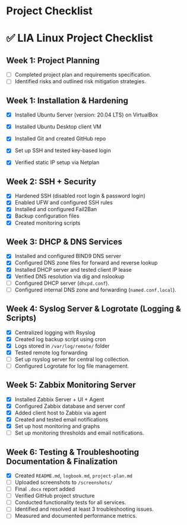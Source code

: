 # Project Checklist

# ✅ LIA Linux Project Checklist

## Week 1: Project Planning
- [ ] Completed project plan and requirements specification.
- [ ] Identified risks and outlined risk mitigation strategies.
      
## Week 1: Installation & Hardening
- [x] Installed Ubuntu Server (version: 20.04 LTS) on VirtualBox
- [x] Installed Ubuntu Desktop client VM
- [x] Installed Git and created GitHub repo
- [x] Set up SSH and tested key-based login
- [x] Verified static IP setup via Netplan


## Week 2: SSH + Security
- [x] Hardened SSH (disabled root login & password login)
- [x] Enabled UFW and configured SSH rules
- [x] Installed and configured Fail2Ban
- [x] Backup configuration files
- [x] Created monitoring scripts

## Week 3: DHCP & DNS Services
- [x] Installed and configured BIND9 DNS server
- [x] Configured DNS zone files for forward and reverse lookup
- [x] Installed DHCP server and tested client IP lease
- [x] Verified DNS resolution via dig and nslookup
- [ ] Configured DHCP server (`dhcpd.conf`).
- [ ] Configured internal DNS zone and forwarding (`named.conf.local`).

## Week 4: Syslog Server & Logrotate (Logging & Scripts) 
- [x] Centralized logging with Rsyslog
- [x] Created log backup script using cron
- [x] Logs stored in `/var/log/remote/` folder
- [x] Tested remote log forwarding
- [ ] Set up rsyslog server for central log collection.
- [ ] Configured Logrotate for log file management.

## Week 5:  Zabbix Monitoring Server
- [x] Installed Zabbix Server + UI + Agent
- [x] Configured Zabbix database and server conf
- [x] Added client host to Zabbix via agent
- [x] Created and tested email notifications
- [x] Set up host monitoring and graphs
- [ ] Set up monitoring thresholds and email notifications.

## Week 6: Testing & Troubleshooting Documentation & Finalization
- [x] Created `README.md`, `logbook.md`, `project-plan.md`
- [ ] Uploaded screenshots to `/screenshots/`
- [ ] Final `.docx` report added
- [ ] Verified GitHub project structure
- [ ] Conducted functionality tests for all services.
- [ ] Identified and resolved at least 3 troubleshooting issues.
- [ ] Measured and documented performance metrics.
